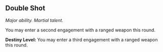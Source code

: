 ## Double Shot

_Major ability. Martial talent._

You may enter a second engagement with a ranged weapon this round.

**Destiny Level:**
You may enter a third engagement with a ranged weapon this round.
